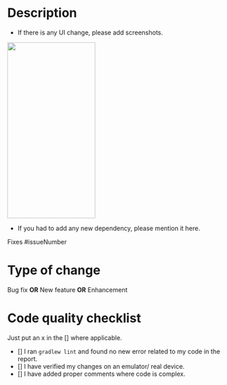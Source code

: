 # Description

* If there is any UI change, please add screenshots.
<img src="ADD_LINK_HERE" height="400px" width = "200px"/>

* If you had to add any new dependency, please mention it here.

Fixes #issueNumber

# Type of change
Bug fix **OR** New feature **OR** Enhancement

# Code quality checklist
Just put an x in the [] where applicable.
- [] I ran `gradlew lint` and found no new error related to my code in the report.
- [] I have verified my changes on an emulator/ real device.
- [] I have added proper comments where code is complex.
